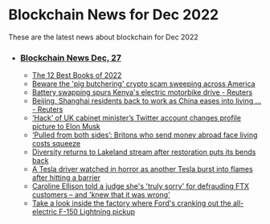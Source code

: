 # Blockchain News for Dec 2022
These are the latest news about blockchain for Dec 2022
- ### [Blockchain News Dec, 27](./27)
    - [The 12 Best Books of 2022](https://www.wired.com/story/best-books-of-2022/) 
    - [Beware the 'pig butchering' crypto scam sweeping across America](https://www.cnn.com/2022/12/26/investing/crypto-scams-fbi-tips/index.html) 
    - [Battery swapping spurs Kenya's electric motorbike drive - Reuters](https://www.reuters.com/business/autos-transportation/battery-swapping-spurs-kenyas-electric-motorbike-drive-2022-12-26/) 
    - [Beijing, Shanghai residents back to work as China eases into living ... - Reuters](https://www.reuters.com/world/china/beijing-shanghai-residents-back-work-china-eases-into-living-with-covid-2022-12-26/) 
    - [‘Hack’ of UK cabinet minister’s Twitter account changes profile picture to Elon Musk](https://www.theguardian.com/technology/2022/dec/26/hack-of-twitter-uk-education-secretary-gillian-keegan-changes-profile-picture-elon-musk) 
    - [‘Pulled from both sides’: Britons who send money abroad face living costs squeeze](https://www.theguardian.com/business/2022/dec/26/pulled-from-both-sides-britons-who-send-money-abroad-face-living-costs-squeeze) 
    - [Diversity returns to Lakeland stream after restoration puts its bends back](https://www.theguardian.com/environment/2022/dec/26/diversity-returns-to-lakeland-stream-after-restoration-puts-its-bends-back) 
    - [A Tesla driver watched in horror as another Tesla burst into flames after hitting a barrier](https://www.businessinsider.com/tesla-driver-watched-in-horror-tesla-crashed-burst-into-flames-2022-12) 
    - [Caroline Ellison told a judge she's 'truly sorry' for defrauding FTX customers – and 'knew that it was wrong'](https://www.businessinsider.com/caroline-ellison-said-shes-truly-sorry-for-defrauding-ftx-customers-2022-12) 
    - [Take a look inside the factory where Ford's cranking out the all-electric F-150 Lightning pickup](https://www.businessinsider.com/ford-f-150-lightning-factory-tour-photos-electric-pickup-2022-12) 
